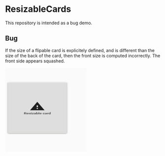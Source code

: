 # ResizableCards

This repository is intended as a bug demo.

## Bug
If the size of a flipable card is explicitely defined, and is different than the size of the back of the card, then the front size is computed incorrectly. The front side appears squashed.

![Squashed Card]( https://github.com/tanguykurylo/DemoResizableCards/blob/master/images/Squashed%20card.PNG "Squashed card")

